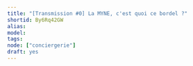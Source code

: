 ```yaml
---
title: "[Transmission #0] La MYNE, c'est quoi ce bordel ?"
shortid: By6Rq42GW
alias:
model:
tags:
node: ["conciergerie"]
draft: yes
---
```

